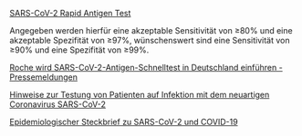[SARS-CoV-2 Rapid Antigen Test](https://www.roche.de/diagnostics/tests-parameter/point-of-care-diagnostik/sars-cov-2-rapid-antigen-test.html)

Angegeben werden hierfür eine akzeptable Sensitivität von ≥80% und eine akzeptable Spezifität von ≥97%, wünschenswert sind eine Sensitivität von ≥90% und eine Spezifität von ≥99%.

[Roche wird SARS-CoV-2-Antigen-Schnelltest in Deutschland einführen - Pressemeldungen](https://www.roche.de/medien/meldungen/roche-wird-sars-cov-2-antigen-schnelltest-in-deutschland-einfuehren-5176.html)

[Hinweise zur Testung von Patienten auf Infektion mit dem neuartigen Coronavirus SARS-CoV-2](https://www.rki.de/DE/Content/InfAZ/N/Neuartiges_Coronavirus/Vorl_Testung_nCoV.html)

[Epidemiologischer Steckbrief zu SARS-CoV-2 und COVID-19](https://www.rki.de/DE/Content/InfAZ/N/Neuartiges_Coronavirus/Steckbrief.html)



